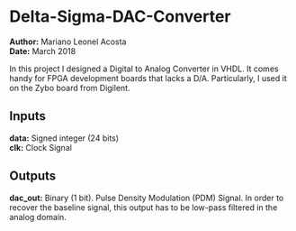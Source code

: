 # Delta-Sigma-DAC-Converter

**Author:** Mariano Leonel Acosta <br>
**Date:** March 2018

In this project I designed a Digital to Analog Converter in VHDL. It comes handy for FPGA development boards that lacks a D/A. Particularly, I used it on the Zybo board from Digilent. 

## Inputs
**data:** Signed integer (24 bits) <br>
**clk:** Clock Signal

## Outputs
**dac_out:** Binary (1 bit). Pulse Density Modulation (PDM) Signal. In order to recover the baseline signal, this output has to be low-pass filtered in the analog domain.  

